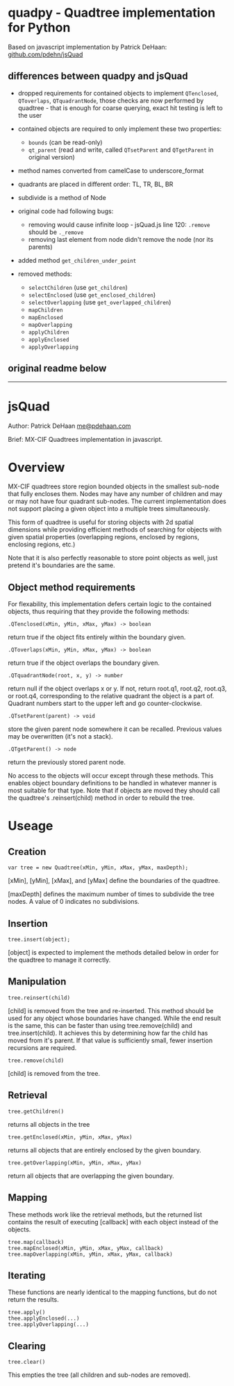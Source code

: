 quadpy - Quadtree implementation for Python
===========================================

Based on javascript implementation by Patrick DeHaan:
[github.com/pdehn/jsQuad](https://github.com/pdehn/jsQuad)


differences between quadpy and jsQuad
-------------------------------------

* dropped requirements for contained objects to implement `QTenclosed`,
  `QToverlaps`, `QTquadrantNode`, those checks are now performed by
  quadtree - that is enough for coarse querying, exact hit testing is left to
  the user
* contained objects are required to only implement these two properties:
  - `bounds` (can be read-only)
  - `qt_parent` (read and write, called `QTsetParent` and `QTgetParent` in
    original version)

* method names converted from camelCase to underscore_format
* quadrants are placed in different order: TL, TR, BL, BR
* subdivide is a method of Node

* original code had following bugs:
  - removing would cause infinite loop - jsQuad.js line 120: `.remove` should
    be `._remove`
  - removing last element from node didn't remove the node (nor its parents)

* added method `get_children_under_point`

* removed methods: 
  - `selectChildren` (use `get_children`)
  - `selectEnclosed` (use `get_enclosed_children`)
  - `selectOverlapping` (use `get_overlapped_children`)
  - `mapChildren`
  - `mapEnclosed`
  - `mapOverlapping`
  - `applyChildren`
  - `applyEnclosed`
  - `applyOverlapping`


original readme below
---------------------

- - -


jsQuad
===
Author: Patrick DeHaan <me@pdehaan.com>

Brief:  MX-CIF Quadtrees implementation in javascript.

Overview
===
MX-CIF quadtrees store region bounded objects in the smallest sub-node that fully encloses them. Nodes may have any number of children and may or may not have four quadrant sub-nodes. The current implementation does not support placing a given object into a multiple trees simultaneously.

This form of quadtree is useful for storing objects with 2d spatial dimensions while providing efficient methods of searching for objects with given spatial properties (overlapping regions, enclosed by regions, enclosing regions, etc.)

Note that it is also perfectly reasonable to store point objects as well, just pretend it's boundaries are the same.


Object method requirements
---
For flexability, this implementation defers certain logic to the contained objects, thus requiring that they provide the following methods:

	.QTenclosed(xMin, yMin, xMax, yMax) -> boolean
return true if the object fits entirely within the boundary given.

	.QToverlaps(xMin, yMin, xMax, yMax) -> boolean
return true if the object overlaps the boundary given.

	.QTquadrantNode(root, x, y) -> number
return null if the object overlaps x or y. If not, return root.q1, root.q2, root.q3, or root.q4, corresponding to the relative quadrant the object is a part of. Quadrant numbers start to the upper left and go counter-clockwise.

	.QTsetParent(parent) -> void
store the given parent node somewhere it can be recalled. Previous values may be overwritten (it's not a stack).

	.QTgetParent() -> node
return the previously stored parent node.

No access to the objects will occur except through these methods. This enables object boundary definitions to be handled in whatever manner is most suitable for that type. Note that if objects are moved they should call the quadtree's .reinsert(child) method in order to rebuild the tree.

Useage
===
Creation
---
	var tree = new Quadtree(xMin, yMin, xMax, yMax, maxDepth);

[xMin], [yMin], [xMax], and [yMax] define the boundaries of the quadtree.

[maxDepth] defines the maximum number of times to subdivide the tree nodes. A value of 0 indicates no subdivisions.

Insertion
---
	tree.insert(object);

[object] is expected to implement the methods detailed below in order for the quadtree to manage it correctly.

Manipulation
---
	tree.reinsert(child)

[child] is removed from the tree and re-inserted. This method should be used for any object whose boundaries have changed. While the end result is the same, this can be faster than using tree.remove(child) and tree.insert(child). It achieves this by determining how far the child has moved from it's parent.
If that value is sufficiently small, fewer insertion recursions are required.

	tree.remove(child)
[child] is removed from the tree.

Retrieval
---
	tree.getChildren()
returns all objects in the tree

	tree.getEnclosed(xMin, yMin, xMax, yMax)
returns all objects that are entirely enclosed by the given boundary.

	tree.getOverlapping(xMin, yMin, xMax, yMax)
return all objects that are overlapping the given boundary.

Mapping
---
These methods work like the retrieval methods, but the returned list contains
the result of executing [callback] with each object instead of the objects.

	tree.map(callback)
	tree.mapEnclosed(xMin, yMin, xMax, yMax, callback)
	tree.mapOverlapping(xMin, yMin, xMax, yMax, callback)

Iterating
---
These functions are nearly identical to the mapping functions, but do not
return the results.

	tree.apply()
	thee.applyEnclosed(...)
	tree.applyOverlapping(...)

Clearing
---
	tree.clear()
This empties the tree (all children and sub-nodes are removed).

